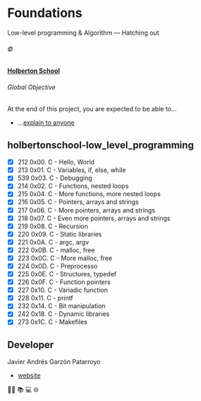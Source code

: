# Foundations
Low-level programming & Algorithm ― Hatching out

###### :copyright:
**[Holberton School](https://www.holbertonschool.com/)**

###### Global Objective
At the end of this project, you are expected to be able to...
- ...[explain to anyone](https://fs.blog/2012/04/feynman-technique/)

## holbertonschool-low_level_programming
* [x] 212 0x00. C - Hello, World
* [x] 213 0x01. C - Variables, if, else, while
* [x] 539 0x03. C - Debugging
* [x] 214 0x02. C - Functions, nested loops
* [x] 215 0x04. C - More functions, more nested loops
* [x] 216 0x05. C - Pointers, arrays and strings
* [x] 217 0x06. C - More pointers, arrays and strings
* [x] 218 0x07. C - Even more pointers, arrays and strings
* [x] 219 0x08. C - Recursion
* [x] 220 0x09. C - Static libraries
* [x] 221 0x0A. C - argc, argv
* [x] 222 0x0B. C - malloc, free
* [x] 223 0x0C. C - More malloc, free
* [x] 224 0x0D. C - Preprocesso
* [x] 225 0x0E. C - Structures, typedef
* [x] 226 0x0F. C - Function pointers
* [x] 227 0x10. C - Variadic function
* [x] 228 0x11. C - printf
* [x] 232 0x14. C - Bit manipulation
* [x] 242 0x18. C - Dynamic libraries
* [x] 273 0x1C. C - Makefiles

## Developer
Javier Andrés Garzón Patarroyo
- [website](https://tecnoayuda.co/)

:man_technologist: :books: :computer: :globe_with_meridians:

